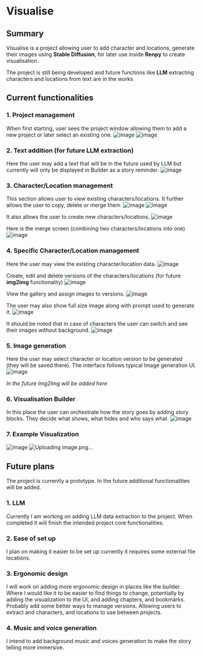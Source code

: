 # Visualise
## Summary
Visualise is a project allowing user to add character and locations, generate their images using **Stable Diffusion**, for later use inside **Renpy** to create visualisation.

The project is still being developed and future functions like **LLM** extracting characters and locations from text are in the works

## Current functionalities
### 1. Project management
When first starting, user sees the project window allowing them to add a new project or later select an existing one.
![image](https://github.com/kacperbochan/VisuAlise/assets/45052903/8f6cbf13-4c19-4533-b0f3-cbcb5756d495)
![image](https://github.com/kacperbochan/VisuAlise/assets/45052903/22952cd9-2983-4644-8c09-2b36380a3a25)


### 2. Text addition (for future LLM extraction)
Here the user may add a text that will be in the future used by LLM but currently will only be displayed in Builder as a story reminder.
![image](https://github.com/kacperbochan/VisuAlise/assets/45052903/2be439ad-bf65-4d26-b2b2-d8e236b46098)


### 3. Character/Location management
This section allows user to view existing characters/locations. It further allows the user to copy, delete or merge them.
![image](https://github.com/kacperbochan/VisuAlise/assets/45052903/00d7f2a6-b74d-40f4-9076-99a82d0fd49a)
![image](https://github.com/kacperbochan/VisuAlise/assets/45052903/19d90e8c-e8fb-47b6-8e13-eb519f6f3db8)


It also allows the user to create new characters/locations.
![image](https://github.com/kacperbochan/VisuAlise/assets/45052903/88ab56aa-4b81-4c5c-95cd-f99c4ebfa44e)

Here is the merge screen (combining two characters/locations into one)
![image](https://github.com/kacperbochan/VisuAlise/assets/45052903/ddc8a9d9-f80c-4dae-b1ff-1b98ad654ebc)


### 4. Specific Character/Location management
Here the user may view the existing character/location data.
![image](https://github.com/kacperbochan/VisuAlise/assets/45052903/90acf8c1-a9bb-4344-95b3-4bf550025298)

Create, edit and delete versions of the characters/locations (for future **img2img** functionality)
![image](https://github.com/kacperbochan/VisuAlise/assets/45052903/714e191f-5c1a-4629-9506-01d43097f164)

View the gallery and assign images to versions.
![image](https://github.com/kacperbochan/VisuAlise/assets/45052903/a4f6d116-7bf8-4f40-86a8-cbaec7e8c3fd)

The user may also show full size image along with prompt used to generate it.
![image](https://github.com/kacperbochan/VisuAlise/assets/45052903/e475717f-c42c-4c97-a7cf-624fad7cd32b)

It should be noted that in case of characters the user can switch and see their images without background. 
![image](https://github.com/kacperbochan/VisuAlise/assets/45052903/e3d71fe9-117a-400b-977e-abb2b34c3237)

### 5. Image generation
Here the user may select character or location version to be generated (they will be saved there). The interface follows typical Image generation UI.
![image](https://github.com/kacperbochan/VisuAlise/assets/45052903/55b995bd-5bf4-4a49-8479-2ec87a28a117)

*In the future Img2Img will be added here*

### 6. Visualisation Builder
In this place the user can orchestrate how the story goes by adding story blocks. They decide what shows, what hides and who says what.
![image](https://github.com/kacperbochan/VisuAlise/assets/45052903/9d08451b-2161-43f6-a9ba-69a56d7cb775)

### 7. Example Visualization
![image](https://github.com/kacperbochan/VisuAlise/assets/45052903/a9124461-a5b1-4786-881f-96447e169c41)
![Uploading image.png…]()


## Future plans
The project is currently a prototype. In the future additional functionalities will be added. 
### 1. LLM 
Currently I am working on adding LLM data extraction to the project.  When completed it will finish the intended project core functionalities.
### 2. Ease of set up 
I plan on making it easier to be set up currently it requires some external file locations. 
### 3. Ergonomic design
I will work on adding more ergonomic design in places like the builder. Where I would like it to be easier to find things to change, potentially by adding the visualization to the UI, and adding chapters, and bookmarks.
Probably add some better ways to manage versions. Allowing users to extract and characters, and locations to use between projects. 

### 4. Music and voice generation
I intend to add background music and voices generation to make the story telling more immersive.

